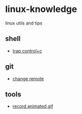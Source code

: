 # linux-knowledge

linux utils and tips

## shell

- [trap control+c](shell/trap-ctrlc.md)

## git

- [change remote](git/change-remote.md)

## tools

- [record animated gif](tools/record-animated-gif.md)
